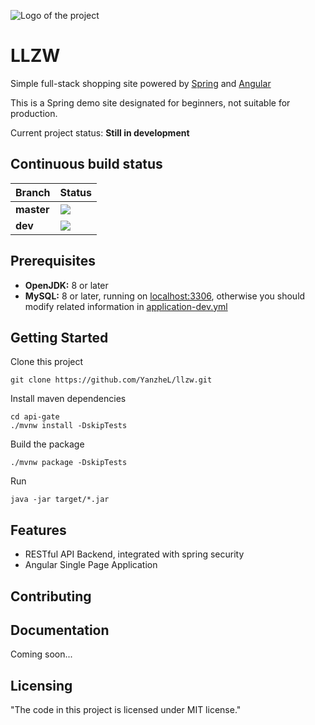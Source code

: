 ![Logo of the project](https://raw.githubusercontent.com/jehna/readme-best-practices/master/sample-logo.png)

# LLZW
Simple full-stack shopping site powered by [Spring](https://spring.io/) and [Angular](https://angular.io/)

This is a Spring demo site designated for beginners, not suitable for production.

Current project status: **Still in development**

## Continuous build status

| Branch     | Status                            |
| ---------- | --------------------------------------------------------- |
| **master** | ![](https://travis-ci.org/YanzheL/llzw.svg?branch=master) |
| **dev**    | ![](https://travis-ci.org/YanzheL/llzw.svg?branch=dev)    |


## Prerequisites

- **OpenJDK:** 8 or later
- **MySQL:** 8 or later, running on [localhost:3306](localhost:3306),  otherwise you should modify related information in [application-dev.yml](api-gate/src/main/resources/application-dev.yml)

## Getting Started

Clone this project

```shell
git clone https://github.com/YanzheL/llzw.git
```

Install maven dependencies

```shell
cd api-gate
./mvnw install -DskipTests
```

Build the package

```shell
./mvnw package -DskipTests
```

Run

```shell
java -jar target/*.jar
```



## Features

* RESTful API Backend, integrated with spring security
* Angular Single Page Application

## Contributing



## Documentation

Coming soon...

## Licensing



"The code in this project is licensed under MIT license."